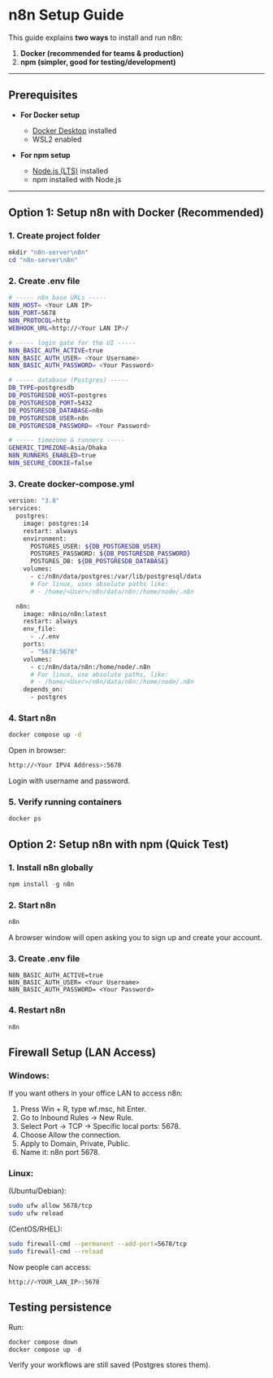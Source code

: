 # n8n Setup Guide

This guide explains **two ways** to install and run n8n:  
1. **Docker (recommended for teams & production)**  
2. **npm (simpler, good for testing/development)**  

---

## Prerequisites

- **For Docker setup**  
  - [Docker Desktop](https://www.docker.com/products/docker-desktop) installed  
  - WSL2 enabled  

- **For npm setup**  
  - [Node.js (LTS)](https://nodejs.org/en/download/) installed  
  - npm installed with Node.js  

---

## Option 1: Setup n8n with Docker (Recommended)

### 1. Create project folder
```powershell
mkdir "n8n-server\n8n"
cd "n8n-server\n8n"
```
### 2. Create .env file
```bash
# ----- n8n base URLs -----
N8N_HOST= <Your LAN IP>
N8N_PORT=5678
N8N_PROTOCOL=http
WEBHOOK_URL=http://<Your LAN IP>/

# ----- login gate for the UI -----
N8N_BASIC_AUTH_ACTIVE=true
N8N_BASIC_AUTH_USER= <Your Username>
N8N_BASIC_AUTH_PASSWORD= <Your Password>

# ----- database (Postgres) -----
DB_TYPE=postgresdb
DB_POSTGRESDB_HOST=postgres
DB_POSTGRESDB_PORT=5432
DB_POSTGRESDB_DATABASE=n8n
DB_POSTGRESDB_USER=n8n
DB_POSTGRESDB_PASSWORD= <Your Password>

# ----- timezone & runners -----
GENERIC_TIMEZONE=Asia/Dhaka
N8N_RUNNERS_ENABLED=true
N8N_SECURE_COOKIE=false
```
### 3. Create docker-compose.yml
```bash
version: "3.8"
services:
  postgres:
    image: postgres:14
    restart: always
    environment:
      POSTGRES_USER: ${DB_POSTGRESDB_USER}
      POSTGRES_PASSWORD: ${DB_POSTGRESDB_PASSWORD}
      POSTGRES_DB: ${DB_POSTGRESDB_DATABASE}
    volumes:
      - c:/n8n/data/postgres:/var/lib/postgresql/data
      # For linux, uses absolute paths like:
      # - /home/<User>/n8n/data/n8n:/home/node/.n8n

  n8n:
    image: n8nio/n8n:latest
    restart: always
    env_file:
      - ./.env
    ports:
      - "5678:5678"
    volumes:
      - c:/n8n/data/n8n:/home/node/.n8n
      # For linux, use absolute paths, like:
      # - /home/<User>/n8n/data/n8n:/home/node/.n8n
    depends_on:
      - postgres
```
### 4. Start n8n
```bash
docker compose up -d
```
Open in browser:
```bash
http://<Your IPV4 Address>:5678
```
Login with username and password.
### 5. Verify running containers
```bash
docker ps
```

## Option 2: Setup n8n with npm (Quick Test)
### 1. Install n8n globally
```powershell
npm install -g n8n
```
### 2. Start n8n
```powershell
n8n
```
A browser window will open asking you to sign up and create your account.
### 3. Create .env file
```env
N8N_BASIC_AUTH_ACTIVE=true
N8N_BASIC_AUTH_USER= <Your Username>
N8N_BASIC_AUTH_PASSWORD= <Your Password>
```
### 4. Restart n8n
```powershell
n8n
```
## Firewall Setup (LAN Access)
### Windows:
If you want others in your office LAN to access n8n:
1. Press Win + R, type wf.msc, hit Enter.
2. Go to Inbound Rules → New Rule.
3. Select Port → TCP → Specific local ports: 5678.
4. Choose Allow the connection.
5. Apply to Domain, Private, Public.
6. Name it: n8n port 5678.
### Linux:
(Ubuntu/Debian):
```bash
sudo ufw allow 5678/tcp
sudo ufw reload
```
(CentOS/RHEL):
```bash
sudo firewall-cmd --permanent --add-port=5678/tcp
sudo firewall-cmd --reload
```

Now people can access:
```bash
http://<YOUR_LAN_IP>:5678
```
## Testing persistence
Run:
```powershell
docker compose down
docker compose up -d
```
Verify your workflows are still saved (Postgres stores them).
